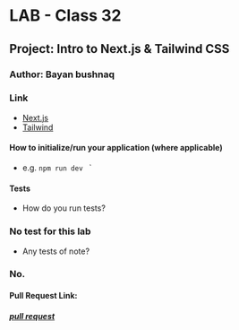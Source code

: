 # LAB - Class 32

## Project: Intro to Next.js & Tailwind CSS

### Author: Bayan bushnaq



### Link
- [Next.js](https://nextjs.org/)
- [Tailwind](https://tailwindcss.com/docs/utility-first)



#### How to initialize/run your application (where applicable)

- e.g. `npm run dev `
`



#### Tests

- How do you run tests?
### No test for this lab
- Any tests of note?
### No.


#### Pull Request Link:
##### [pull request](https://github.com/BayanBushnaq/cookie-stand-admin/pull/1)
